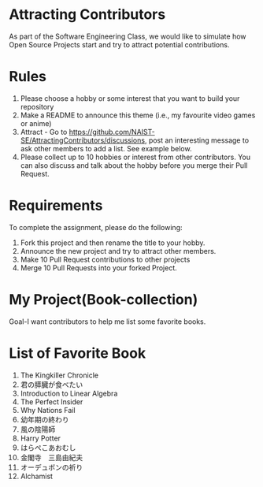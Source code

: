 # Attracting Contributors
As part of the Software Engineering Class, we would like to simulate how Open Source Projects start and try to attract potential contributions.

# Rules

1. Please choose a hobby or some interest that you want to build your repository
2. Make a README to announce this theme (i.e., my favourite video games or anime)
3. Attract - Go to https://github.com/NAIST-SE/AttractingContributors/discussions, post an interesting message to ask other members to add a list. See example below.
4. Please collect up to 10 hobbies or interest from other contributors. You can also discuss and talk about the hobby before you merge their Pull Request.

# Requirements
To complete the assignment, please do the following:
1. Fork this project and then rename the title to your hobby. 
2. Announce the new project and try to attract other members.
3. Make 10 Pull Request contributions to other projects
4. Merge 10 Pull Requests into your forked Project.

# My Project(Book-collection)
Goal-I want contributors to help me list some favorite books.

# List of Favorite Book
1. The Kingkiller Chronicle
2. 君の膵臓が食べたい
3. Introduction to Linear Algebra
4. The Perfect Insider
5. Why Nations Fail
6. 幼年期の終わり
7. 風の陰陽師
8. Harry Potter
9. はらぺこあおむし
10. 金閣寺　三島由紀夫
11. オーデュボンの祈り
12. Alchamist
